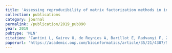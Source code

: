 ```yaml
---
title: 'Assessing reproducibility of matrix factorization methods in independent transcriptomes'
collection: publications
category: journal
permalink: /publication/2019_pub090
year: 2019
pubtype: 'MLN'
citation: 'Cantini L, Kairov U, de Reynies A, Barillot E, Radvanyi F, Zinovyev A. <a href="https://academic.oup.com/bioinformatics/article/35/21/4307/5426054">Assessing reproducibility of matrix factorization methods in independent transcriptomes</a>. 2019. <i>Bioinformatics</i> 35(21):4307-4313'
paperurl: 'https://academic.oup.com/bioinformatics/article/35/21/4307/5426054'
---
```


